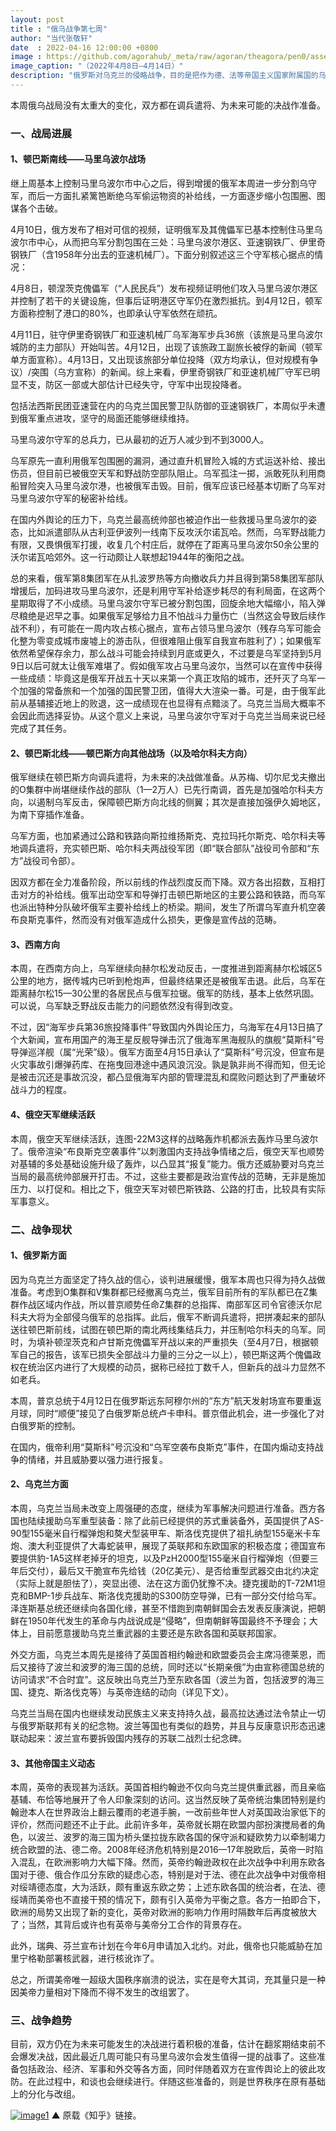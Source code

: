 ```yaml
---
layout: post
title : "俄乌战争第七周"
author: "当代张敬轩"
date  : 2022-04-16 12:00:00 +0800
image : https://github.com/agorahub/_meta/raw/agoran/theagora/pen0/assets/images/c1/c1-20220416-01.jpg
image_caption: "（2022年4月8日—4月14日）"
description: "俄罗斯对乌克兰的侵略战争，目的是把作为德、法等帝国主义国家附属国的乌克兰的全部或局部重新纳入俄罗斯帝国主义的控制下，乃至于进一步变成殖民地。"
---
```


本周俄乌战局没有太重大的变化，双方都在调兵遣将、为未来可能的决战作准备。

<!--more-->

### 一、战局进展

#### 1、顿巴斯南线——马里乌波尔战场

继上周基本上控制马里乌波尔市中心之后，得到增援的俄军本周进一步分割乌守军，而后一方面扎紧篱笆断绝乌军偷运物资的补给线，一方面逐步缩小包围圈、图谋各个击破。

4月10日，俄方发布了相对可信的视频，证明俄军及其傀儡军已基本控制住马里乌波尔市中心，从而把乌军分割包围在三处：马里乌波尔港区、亚速钢铁厂、伊里奇钢铁厂（含1958年分出去的亚速机械厂）。下面分别叙述这三个守军核心据点的情况：

4月8日，顿涅茨克傀儡军（“人民民兵”）发布视频证明他们攻入马里乌波尔港区并控制了若干的关键设施，但事后证明港区守军仍在激烈抵抗。到4月12日，顿军方面称控制了港口的80%，也即承认守军依然在顽抗。

4月11日，驻守伊里奇钢铁厂和亚速机械厂乌军海军步兵36旅（该旅是马里乌波尔城防的主力部队）开始叫苦。4月12日，出现了该旅政工副旅长被俘的新闻（顿军单方面宣称）。4月13日，又出现该旅部分单位投降（双方均承认，但对规模有争议）/突围（乌方宣称）的新闻。综上来看，伊里奇钢铁厂和亚速机械厂守军已明显不支，防区一部或大部估计已经失守，守军中出现投降者。

包括法西斯民团亚速营在内的乌克兰国民警卫队防御的亚速钢铁厂，本周似乎未遭到俄军重点进攻，坚守的局面还能够继续维持。

马里乌波尔守军的总兵力，已从最初的近万人减少到不到3000人。

乌军原先一直利用俄军包围圈的漏洞，通过直升机冒险入城的方式运送补给、接出伤员，但目前已被俄空天军和野战防空部队阻止。乌军孤注一掷，派敢死队利用商船冒险突入马里乌波尔港，也被俄军击毁。目前，俄军应该已经基本切断了乌军对马里乌波尔守军的秘密补给线。

在国内外舆论的压力下，乌克兰最高统帅部也被迫作出一些救援马里乌波尔的姿态，比如派遣部队从古利亚伊波列一线南下反攻沃尔诺瓦哈。然而，乌军野战能力有限，又畏惧俄军打援，收复几个村庄后，就停在了距离马里乌波尔50余公里的沃尔诺瓦哈郊外。这一行动颇让人联想起1944年的衡阳之战。

总的来看，俄军第8集团军在从扎波罗热等方向撤收兵力并且得到第58集团军部队增援后，加码进攻马里乌波尔，还是利用守军补给逐步耗尽的有利局面，在这两个星期取得了不小成绩。马里乌波尔守军已被分割包围，回旋余地大幅缩小，陷入弹尽粮绝是迟早之事。如果俄军足够给力且不怕战斗力量伤亡（当然这会导致后续作战不利），有可能在一周内攻占核心据点，宣布占领马里乌波尔（残存乌军可能会化整为零变成城市废墟上的游击队，但很难阻止俄军自我宣布胜利了）；如果俄军依然希望保存余力，那么战斗可能会持续到月底或更久，不过要是乌军坚持到5月9日以后可就太让俄军难堪了。假如俄军攻占马里乌波尔，当然可以在宣传中获得一些成绩：毕竟这是俄军开战五十天以来第一个真正攻陷的城市，还歼灭了乌军一个加强的常备旅和一个加强的国民警卫团，值得大大渲染一番。可是，由于俄军此前从基辅接近地上的败退，这一成绩现在也显得有点黯淡了。乌克兰当局大概率不会因此而选择妥协。从这个意义上来说，马里乌波尔守军对于乌克兰当局来说已经完成了其任务。

#### 2、顿巴斯北线——顿巴斯方向其他战场（以及哈尔科夫方向）

俄军继续在顿巴斯方向调兵遣将，为未来的决战做准备。从苏梅、切尔尼戈夫撤出的O集群中尚堪继续作战的部队（1—2万人）已先行南调，首先是加强哈尔科夫方向，以遏制乌军反击，保障顿巴斯方向北线的侧翼；其次是直接加强伊久姆地区，为南下穿插作准备。

乌军方面，也加紧通过公路和铁路向斯拉维扬斯克、克拉玛托尔斯克、哈尔科夫等地调兵遣将，充实顿巴斯、哈尔科夫两战役军团（即“联合部队”战役司令部和“东方”战役司令部）。

因双方都在全力准备阶段，所以前线的作战烈度反而下降。双方各出招数，互相打击对方的补给线。俄军出动空军和导弹打击顿巴斯地区的主要公路和铁路，而乌军也派出特种分队破坏俄军主要补给线上的桥梁。期间，发生了所谓乌军直升机空袭布良斯克事件，然而没有对俄军造成什么损失，更像是宣传战的范畴。

#### 3、西南方向

本周，在西南方向上，乌军继续向赫尔松发动反击，一度推进到距离赫尔松城区5公里的地方，据传城内已听到枪炮声，但最终结果还是被俄军击退。此后，乌军在距离赫尔松15—30公里的各居民点与俄军拉锯。俄军的防线，基本上依然巩固。可以说，乌军缺乏野战反击能力的问题依然没有得到改变。

不过，因“海军步兵第36旅投降事件”导致国内外舆论压力，乌海军在4月13日搞了个大新闻，宣布用国产的海王星反舰导弹击沉了俄海军黑海舰队的旗舰“莫斯科”号导弹巡洋舰（属“光荣”级）。俄军方面至4月15日承认了“莫斯科”号沉没，但宣布是火灾事故引爆弹药库、在拖曳回港途中遇风浪沉没。孰是孰非尚不得而知，但无论是被击沉还是事故沉没，都凸显俄海军内部的管理混乱和腐败问题达到了严重破坏战斗力的程度。

#### 4、俄空天军继续活跃

本周，俄空天军继续活跃，连图-22M3这样的战略轰炸机都派去轰炸马里乌波尔了。俄帝渲染“布良斯克空袭事件”以刺激国内支持战争情绪之后，俄空天军也顺势对基辅的多处基础设施升级了轰炸，以凸显其“报复”能力。俄方还威胁要对乌克兰当局的最高统帅部展开打击。不过，这些主要都是政治宣传战的范畴，无非是施加压力、以打促和。相比之下，俄空天军对顿巴斯铁路、公路的打击，比较具有实际军事意义。


### 二、战争现状

#### 1、俄罗斯方面

因为乌克兰方面坚定了持久战的信心，谈判进展缓慢，俄军本周也只得为持久战做准备。考虑到O集群和V集群都已经撤离乌克兰，俄军目前所有的军队都已在Z集群作战区域内作战，所以普京顺势任命Z集群的总指挥、南部军区司令官德沃尔尼科夫大将为全部侵乌俄军的总指挥。此后，俄军不断调兵遣将，把拼凑起来的部队送往顿巴斯前线，试图在顿巴斯的南北两线集结兵力，并压制哈尔科夫的乌军。同时，为填补顿涅茨克和卢甘斯克傀儡军开战以来的严重损失（至4月7日，根据顿军自己的报告，该军已损失全部战斗力量的三分之一以上），顿巴斯这两个傀儡政权在统治区内进行了大规模的动员，据称已经拉丁数千人，但新兵的战斗力显然不如老兵。

本周，普京总统于4月12日在俄罗斯远东阿穆尔州的“东方”航天发射场宣布要重返月球，同时“顺便”接见了白俄罗斯总统卢卡申科。普京借此机会，进一步强化了对白俄罗斯的控制。

在国内，俄帝利用“莫斯科”号沉没和“乌军空袭布良斯克”事件，在国内煽动支持战争的情绪，并且威胁要以强力进行报复。

#### 2、乌克兰方面

本周，乌克兰当局未改变上周强硬的态度，继续为军事解决问题进行准备。西方各国也陆续援助乌军重型装备：除了此前已经提供的苏式重装备外，英国提供了AS-90型155毫米自行榴弹炮和獒犬型装甲车、斯洛伐克提供了祖扎纳型155毫米卡车炮、澳大利亚提供了大毒蛇装甲，展现了英联邦和东欧国家的积极态度；德国宣布要提供豹-1A5这样老掉牙的坦克，以及PzH2000型155毫米自行榴弹炮（但要三年后交付），最后又干脆宣布先给钱（20亿美元）、是否给重型武器交由北约决定（实际上就是胆怯了），突显出德、法在这方面仍犹豫不决。捷克援助的T-72M1坦克和BMP-1步兵战车、斯洛伐克援助的S300防空导弹，已有一部分交付给乌军。泽连斯基总统还继续向各国化缘，甚至不惜跑到南朝鲜国会去发表反康演说，把朝鲜在1950年代发生的革命与内战说成是“侵略”，但南朝鲜等国最终不予理会；大体上，目前愿意援助乌克兰重武器的主要还是东欧各国和英联邦国家。

外交方面，乌克兰本周先是接待了英国首相约翰逊和欧盟委员会主席冯德莱恩，而后又接待了波兰和波罗的海三国的总统，同时还以“长期亲俄”为由宣称德国总统的访问请求“不合时宜”。这反映出乌克兰乃至东欧各国（波兰为首，包括波罗的海三国、捷克、斯洛伐克等）与英帝连结的动向（详见下文）。

乌克兰当局在国内也继续发动民族主义来支持持久战，最高拉达通过法令禁止一切与俄罗斯联邦有关的纪念物。波兰等国也有类似的趋势，并且与反康意识形态迅速联动起来：波兰宣布要拆毁国内残存的苏联二战烈士纪念碑。

#### 3、其他帝国主义动态

本周，英帝的表现甚为活跃。英国首相约翰逊不仅向乌克兰提供重武器，而且亲临基辅、布恰等地展开了令人印象深刻的访问。这当然反映了英帝统治集团特别是约翰逊本人在世界政治上翻云覆雨的老道手腕，一改前些年世人对英国政治家低下的评价，然而问题还不止于此。此前许多年，英帝就长期在欧盟内部扮演搅局者的角色，以波兰、波罗的海三国为桥头堡拉拢东欧各国的保守派和疑欧势力以牵制竭力统合欧盟的法、德二帝。2008年经济危机特别是2016—17年脱欧后，英帝一时陷入混乱，在欧洲影响力大幅下降。然而，英帝约翰逊政权在此次战争中利用东欧各国对于德、俄合作瓜分东欧的疑虑心态，特别是对于法、德在此次战争中对俄帝相对绥靖德态度，大为活跃，颇有重返东欧之势；上述东欧各国的统治者，在法、德绥靖而美帝也不直接干预的情况下，颇有引入英帝为平衡之意。各方一拍即合下，欧洲的局势又出现了新的变化，英帝对欧洲的影响力作用时隔数年后再度被放大了；当然，其背后或许也有英帝与美帝分工合作的背景存在。

此外，瑞典、芬兰宣布计划在今年6月申请加入北约。对此，俄帝也只能威胁在加里宁格勒部署核武器，进行核讹诈了。

总之，所谓美帝唯一超级大国秩序崩溃的说法，实在是夸大其词，充其量只是一种因美帝力量相对下降而不得不发生的改组罢了。


### 三、战争趋势

目前，双方仍在为未来可能发生的决战进行着积极的准备，估计在翻浆期结束前不会爆发决战，因此最近几周可能只有马里乌波尔会发生值得一提的战事了。这些准备包括政治、经济、军事和外交等各方面，同时伴随着双方在宣传舆论上的彼此攻防。在此过程中，和谈也会继续进行。伴随这些准备的，则是世界秩序在原有基础上的分化与改组。

[![image1](https://github.com/agorahub/_meta/raw/agoran/theagora/pen0/assets/images/c1/c1-20220416-011.jpg)](https://zhuanlan.zhihu.com/p/497984577)
▲ 原载《知乎》链接。

<!--END-->